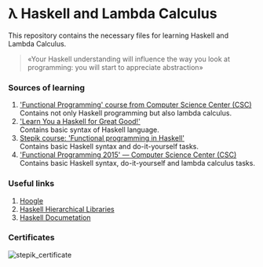 # λ Haskell and Lambda Calculus
This repository contains the necessary files for learning Haskell and Lambda Calculus.

> «Your Haskell understanding will influence the way you look at programming: you will start to appreciate abstraction»

### Sources of learning
1. ['Functional Programming' course from Computer Science Center (CSC)](https://www.youtube.com/playlist?list=PLlb7e2G7aSpRDR44HMNqDHYgrAOPp7QLr)<br>
Contains not only Haskell programming but also lambda calculus.
1. ['Learn You a Haskell for Great Good!'](http://learnyouahaskell.com/chapters)<br>
Contains basic syntax of Haskell language.
1. [Stepik course: 'Functional programming in Haskell'](https://stepik.org/course/75/syllabus)<br>
Contains basic Haskell syntax and do-it-yourself tasks.
1. ['Functional Programming 2015' — Computer Science Center (CSC)](http://mit.spbau.ru/sewiki/index.php/%D0%A4%D1%83%D0%BD%D0%BA%D1%86%D0%B8%D0%BE%D0%BD%D0%B0%D0%BB%D1%8C%D0%BD%D0%BE%D0%B5_%D0%BF%D1%80%D0%BE%D0%B3%D1%80%D0%B0%D0%BC%D0%BC%D0%B8%D1%80%D0%BE%D0%B2%D0%B0%D0%BD%D0%B8%D0%B5_2015)<br>
Contains basic Haskell syntax, do-it-yourself and lambda calculus tasks.

### Useful links
1. [Hoogle](https://hoogle.haskell.org/)
2. [Haskell Hierarchical Libraries](https://downloads.haskell.org/~ghc/latest/docs/html/libraries/)
3. [Haskell Documetation](https://www.haskell.org/documentation/)

### Certificates
![stepik_certificate](https://stepik.org/certificate/5aea331c984f1849326152079899a73de07c7fd0.png)